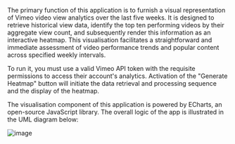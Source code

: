 The primary function of this application is to furnish a visual representation of Vimeo video view analytics over the last five weeks. It is designed to retrieve historical view data, identify the top ten performing videos by their aggregate view count, and subsequently render this information as an interactive heatmap. This visualisation facilitates a straightforward and immediate assessment of video performance trends and popular content across specified weekly intervals.

To run it, you must use a valid Vimeo API token with the requisite permissions to access their account's analytics. Activation of the "Generate Heatmap" button will initiate the data retrieval and processing sequence and the display of the heatmap.

The visualisation component of this application is powered by ECharts, an open-source JavaScript library. The overall logic of the app is illustrated in the UML diagram below:


![image](https://github.com/user-attachments/assets/c52bba57-6235-4499-9237-fe82f41b6997)
